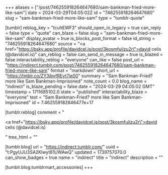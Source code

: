 +++
aliases = ["/post/746255918264647680/sam-bankman-fried-more-like-sam"]
date = 2024-03-29T04:05:02Z
id = "746255918264647680"
slug = "sam-bankman-fried-more-like-sam"
type = "tumblr-quote"

[tumblr]
reblog_key = "tcuhEWF3"
should_open_in_legacy = true
can_reply = false
type = "quote"
can_blaze = false
slug = "sam-bankman-fried-more-like-sam"
display_avatar = true
is_blocks_post_format = false
id_string = "746255918264647680"
source = "<a href=\"https://bsky.app/profile/davidcel.is/post/3kosmfuilzu2r\">david celis (@davidcel.is)</a>"
can_reblog = false
can_send_in_message = true
is_blazed = false
interactability_reblog = "everyone"
can_like = false
post_url = "https://indirect.tumblr.com/post/746255918264647680/sam-bankman-fried-more-like-sam"
format = "markdown"
short_url = "https://tmblr.co/ZY3jbyfREyt7ie00"
summary = "Sam Bankman-Fried? more like Sam Bankman-Imprisoned"
note_count = 0.0
blog_name = "indirect"
is_blaze_pending = false
date = "2024-03-29 04:05:02 GMT"
timestamp = 1711685102.0
state = "published"
interactability_blaze = "everyone"
text = "Sam Bankman-Fried? more like Sam Bankman-Imprisoned"
id = 7.462559182646477e+17

[tumblr.reblog]
comment = "<p><a href=\"https://bsky.app/profile/davidcel.is/post/3kosmfuilzu2r\">david celis (@davidcel.is)</a></p>"
tree_html = ""

[tumblr.blog]
url = "https://indirect.tumblr.com/"
uuid = "t:PgyUJU3SA2Klwyt81UWAwQ"
updated = 1739757070.0
can_show_badges = true
name = "indirect"
title = "indirect"
description = ""

[tumblr.blog.tumblrmart_accessories]
+++
